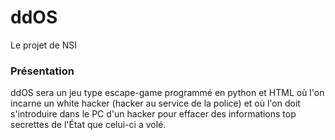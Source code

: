 # ddOS
Le projet de NSI

### Présentation
ddOS sera un jeu type escape-game programmé en python et HTML où l'on incarne un white hacker (hacker au service de la police) et où l'on doit s'introduire dans le PC d'un hacker pour effacer des informations top secrettes de l'État que celui-ci a volé.
